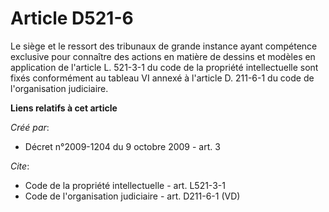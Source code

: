 # Article D521-6

Le siège et le ressort des tribunaux de grande instance ayant compétence exclusive pour connaître des actions en matière de
dessins et modèles en application de l'article L. 521-3-1 du code de la propriété intellectuelle sont fixés conformément au
tableau VI annexé à l'article D. 211-6-1 du code de l'organisation judiciaire.

**Liens relatifs à cet article**

_Créé par_:

  - Décret n°2009-1204 du 9 octobre 2009 - art. 3

_Cite_:

  - Code de la propriété intellectuelle - art. L521-3-1
  - Code de l'organisation judiciaire - art. D211-6-1 (VD)
